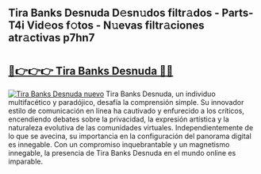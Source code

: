 ## Tira Banks Desnuda D𝚎sn𝚞dos filtr𝚊dos - Parts-T4i Vid𝚎os f𝚘tos - N𝚞evas filtr𝚊ciones atr𝚊ctivas p7hn7

# <h2><a href="http://mb134j.tromn.icu/?c=Tira+Banks+Desnuda">🔗👉👉👉 Tira Banks Desnuda 🔗🔗</a></h2>

[![Tira Banks Desnuda nuevo](https://i.imgur.com/pEAQMta.gif)](http://mb134j.tromn.icu/?c=Tira+Banks+Desnuda)
Tira Banks Desnuda, un individuo multifacético y paradójico, desafía la comprensión simple. Su innovador estilo de comunicación en línea ha cautivado y enfurecido a los críticos, encendiendo debates sobre la privacidad, la expresión artística y la naturaleza evolutiva de las comunidades virtuales. Independientemente de lo que se avecina, su importancia en la configuración del panorama digital es innegable. Con un compromiso inquebrantable y un magnetismo innegable, la presencia de Tira Banks Desnuda en el mundo online es imparable.
